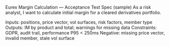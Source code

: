 Eurex Margin Calculation — Acceptance Test Spec (sample)
As a risk analyst, I want to calculate initial margin for a cleared derivatives portfolio.

Inputs: positions, price vector, vol surfaces, risk factors, member type
Outputs: IM by product and total; warnings for missing data
Constraints: GDPR, audit trail, performance P95 < 250ms
Negative: missing price vector, invalid member, stale vol surface
